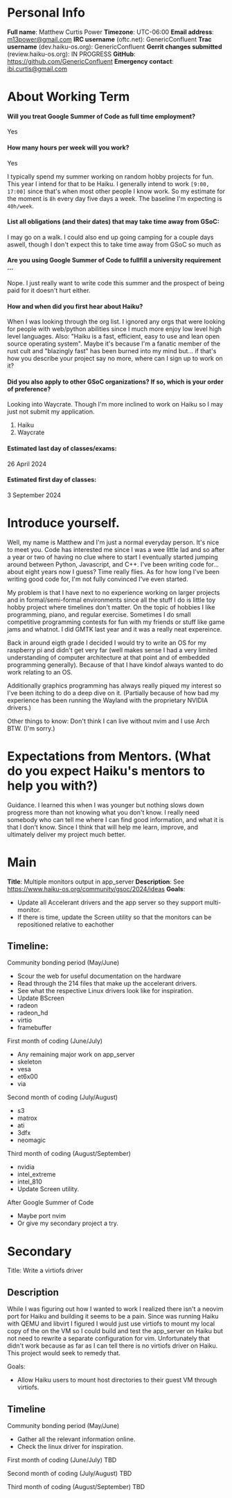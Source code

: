 # Personal Info
**Full name**: Matthew Curtis Power
**Timezone**: UTC-06:00
**Email address**: m13power@gmail.com
**IRC username** (oftc.net): GenericConfluent
**Trac username** (dev.haiku-os.org): GenericConfluent
**Gerrit changes submitted** (review.haiku-os.org): IN PROGRESS
**GitHub**: https://github.com/GenericConfluent
**Emergency contact**: ibi.curtis@gmail.com

# About Working Term
#### Will you treat Google Summer of Code as full time employment? 
Yes

#### How many hours per week will you work?
Yes

I typically spend my summer working on random hobby projects for fun. This year
I intend for that to be Haiku. I generally intend to work `[9:00, 17:00]` since
that's when most other people I know work. So my estimate for the moment is
`8h` every day five days a week. The baseline I'm expecting is `40h/week`.

#### List all obligations (and their dates) that may take time away from GSoC:
I may go on a walk. I could also end up going camping for a couple days aswell,
though I don't expect this to take time away from GSoC so much as 

#### Are you using Google Summer of Code to fullfill a university requirement ...
Nope. I just really want to write code this summer and the prospect of being
paid for it doesn't hurt either.

#### How and when did you first hear about Haiku?
When I was looking through the org list. I ignored any orgs that were
looking for people with web/python abilities since I much more enjoy low level
high level languages. Also: "Haiku is a fast, efficient, easy to use and lean
open source operating system". Maybe it's because I'm a fanatic member of the
rust cult and "blazingly fast" has been burned into my mind but... if that's
how you describe your project say no more, where can I sign up to work on it?

#### Did you also apply to other GSoC organizations? If so, which is your order of preference? 
Looking into Waycrate. Though I'm more inclined to work on Haiku so I may just
not submit my application.

1. Haiku
2. Waycrate

#### Estimated last day of classes/exams: 
26 April 2024

#### Estimated first day of classes: 
3 September 2024

# Introduce yourself. 
Well, my name is Matthew and I'm just a normal everyday person. It's nice to meet
you. Code has interested me since I was a wee little lad and so after a year or
two of having no clue where to start I eventually started jumping around between
Python, Javascript, and C++. I've been writing code for... about eight years now
I guess? Time really flies. As for how long I've been writing good code for, I'm
not fully convinced I've even started.

My problem is that I have next to no experience working on larger projects and 
in formal/semi-formal environments since all the stuff I do is little toy hobby
project where timelines don't matter. On the topic of hobbies I like programming,
piano, and regular exercise. Sometimes I do small competitive programming contests
for fun with my friends or stuff like game jams and whatnot. I did GMTK last year
and it was a really neat expereince.

Back in around eigth grade I decided I would try to write an OS for my raspberry pi
and didn't get very far (well makes sense I had a very limited understanding of computer
architecture at that point and of embedded programming generally). Because of that 
I have kindof always wanted to do work relating to an OS.

Additionally graphics programming has always really piqued my interest so I've been
itching to do a deep dive on it. (Partially because of how bad my experience has been
running the Wayland with the proprietary NVIDIA drivers.)

Other things to know: Don't think I can live without nvim and I use Arch BTW. (I'm sorry.) 

# Expectations from Mentors. (What do you expect Haiku's mentors to help you with?)
Guidance. I learned this when I was younger but nothing slows down progress more
than not knowing what you don't know. I really need somebody who can tell me where I
can find good information, and what it is that I don't know. Since I think that will
help me learn, improve, and ultimately deliver my project much better.

# Main
**Title**: Multiple monitors output in app\_server
**Description**: See https://www.haiku-os.org/community/gsoc/2024/ideas
**Goals**: 
- Update all Accelerant drivers and the app server so they support multi-monitor.
- If there is time, update the Screen utility so that the monitors can be repositioned
relative to eachother

## Timeline:
Community bonding period (May/June)
- Scour the web for useful documentation on the hardware
- Read through the 214 files that make up the accelerant drivers.
- See what the respective Linux drivers look like for inspiration.
- Update BScreen
- radeon
- radeon\_hd
- virtio
- framebuffer

First month of coding (June/July)
- Any remaining major work on app\_server
- skeleton
- vesa
- et6x00
- via

Second month of coding (July/August)
- s3
- matrox
- ati
- 3dfx
- neomagic

Third month of coding (August/September)
- nvidia 
- intel\_extreme
- intel\_810
- Update Screen utility.


After Google Summer of Code
- Maybe port nvim
- Or give my secondary project a try.

# Secondary
Title: Write a virtiofs driver

## Description
While I was figuring out how I wanted to work I realized there isn't a neovim
port for Haiku and building it seems to be a pain. Since was running Haiku with
QEMU and libvirt I figured I would just use virtiofs to mount my local copy of the
on the VM so I could build and test the app\_server on Haiku but not need
to rewrite a separate configuration for vim. Unfortunately that didn't work because
as far as I can tell there is no virtiofs driver on Haiku. This project would 
seek to remedy that.

Goals:
- Allow Haiku users to mount host directories to their guest VM through virtiofs.

## Timeline
Community bonding period (May/June)
- Gather all the relevant information online.
- Check the linux driver for inspiration.


First month of coding (June/July)
TBD

Second month of coding (July/August)
TBD

Third month of coding (August/September)
TBD
